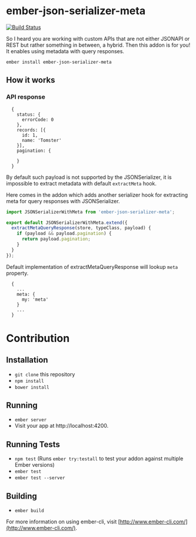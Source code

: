 # ember-json-serializer-meta

[![Build Status](https://travis-ci.org/raido/ember-json-serializer-meta.svg)](https://travis-ci.org/raido/ember-json-serializer-meta)

So I heard you are working with custom APIs that are not either JSONAPI or REST but rather something in between, a hybrid. Then this addon is for you! It enables using metadata with query responses.

```ember install ember-json-serializer-meta```

## How it works

### API response

```
  {
    status: {
      errorCode: 0
    },
    records: [{
      id: 1,
      name: 'Tomster'
    }],
    pagination: {

    }
  }
```

 By default such payload is not supported by the JSONSerializer, it is impossible to extract metadata with default `extractMeta` hook.

Here comes in the addon which adds another serializer hook for extracting meta for query responses with JSONSerializer.

```app/serializers/user.js
import JSONSerializerWithMeta from 'ember-json-serializer-meta';

export default JSONSerializerWithMeta.extend({
  extractMetaQueryResponse(store, typeClass, payload) {
    if (payload && payload.pagination) {
      return payload.pagination;
    }
  }
});
```

Default implementation of extractMetaQueryResponse will lookup `meta` property.

```
  {
    ...
    meta: {
      my: 'meta'
    }
    ...
  }
```

# Contribution

## Installation

* `git clone` this repository
* `npm install`
* `bower install`

## Running

* `ember server`
* Visit your app at http://localhost:4200.

## Running Tests

* `npm test` (Runs `ember try:testall` to test your addon against multiple Ember versions)
* `ember test`
* `ember test --server`

## Building

* `ember build`

For more information on using ember-cli, visit [http://www.ember-cli.com/](http://www.ember-cli.com/).

